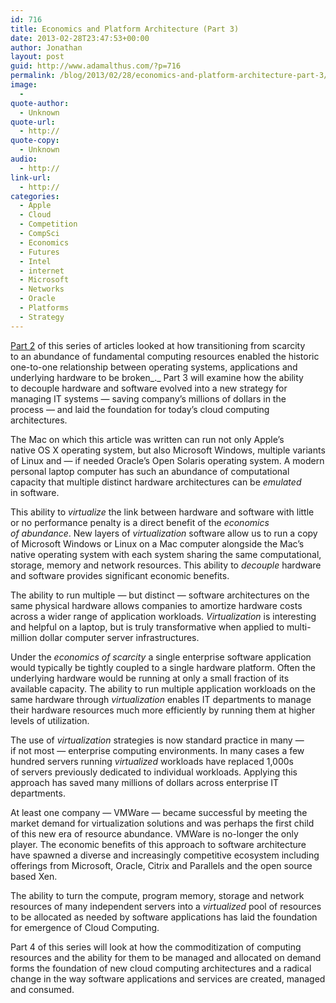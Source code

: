 ```yaml
---
id: 716
title: Economics and Platform Architecture (Part 3)
date: 2013-02-28T23:47:53+00:00
author: Jonathan
layout: post
guid: http://www.adamalthus.com/?p=716
permalink: /blog/2013/02/28/economics-and-platform-architecture-part-3/
image:
  - 
quote-author:
  - Unknown
quote-url:
  - http://
quote-copy:
  - Unknown
audio:
  - http://
link-url:
  - http://
categories:
  - Apple
  - Cloud
  - Competition
  - CompSci
  - Economics
  - Futures
  - Intel
  - internet
  - Microsoft
  - Networks
  - Oracle
  - Platforms
  - Strategy
---
```

<a href="http://www.adamalthus.com/blog/2013/02/27/economics-and-platform-architecture-ii/" target="_blank">Part 2</a> of&nbsp;this series of&nbsp;articles looked at&nbsp;how transitioning from scarcity to&nbsp;an&nbsp;abundance of&nbsp;fundamental computing resources enabled the historic one-to-one relationship between operating systems, applications and underlying hardware to&nbsp;be&nbsp;broken_._ Part 3 will examine how the ability to&nbsp;decouple hardware and software evolved into a&nbsp;new strategy for managing&nbsp;IT systems&nbsp;&mdash; saving company&rsquo;s millions of&nbsp;dollars in&nbsp;the process&nbsp;&mdash; and laid the foundation for today&rsquo;s cloud computing architectures.<!--more-->

The Mac on&nbsp;which this article was written can run not only Apple&rsquo;s native&nbsp;OS X&nbsp;operating system, but also Microsoft Windows, multiple variants of&nbsp;Linux and&nbsp;&mdash; if&nbsp;needed Oracle&rsquo;s Open Solaris operating system. A&nbsp;modern personal laptop computer has such an&nbsp;abundance of&nbsp;computational capacity that multiple distinct hardware architectures can be _emulated_ in&nbsp;software.

This ability to _virtualize_ the link between hardware and software with little or&nbsp;no&nbsp;performance penalty is&nbsp;a&nbsp;direct benefit of&nbsp;the _economics of&nbsp;abundance_. New layers of _virtualization_ software allow us&nbsp;to&nbsp;run a&nbsp;copy of&nbsp;Microsoft Windows or&nbsp;Linux on&nbsp;a&nbsp;Mac computer alongside the Mac&rsquo;s native operating system with each system sharing the same computational, storage, memory and network resources. This ability to _decouple_ hardware and software provides significant economic benefits.

The ability to&nbsp;run multiple&nbsp;&mdash; but distinct&nbsp;&mdash; software architectures on&nbsp;the same physical hardware allows companies to&nbsp;amortize hardware costs across a&nbsp;wider range of&nbsp;application workloads. _Virtualization_ is&nbsp;interesting and helpful on&nbsp;a&nbsp;laptop, but is&nbsp;truly transformative when applied to&nbsp;multi-million dollar computer server infrastructures.

Under the _economics_ _of&nbsp;scarcity_ a&nbsp;single enterprise software application would typically be&nbsp;tightly coupled to&nbsp;a&nbsp;single hardware platform. Often the underlying hardware would be&nbsp;running at&nbsp;only a&nbsp;small fraction of&nbsp;its available capacity. The ability to&nbsp;run multiple application workloads on&nbsp;the same hardware through _virtualization_ enables&nbsp;IT departments to&nbsp;manage their hardware resources much more efficiently by&nbsp;running them at&nbsp;higher levels of&nbsp;utilization.

The use of _virtualization_ strategies is&nbsp;now standard practice in&nbsp;many&nbsp;&mdash; if&nbsp;not most&nbsp;&mdash; enterprise computing environments. In&nbsp;many cases a&nbsp;few hundred servers running _virtualized_ workloads have replaced 1,000s of&nbsp;servers previously dedicated to&nbsp;individual workloads. Applying this approach has saved many millions of&nbsp;dollars across enterprise&nbsp;IT departments.

At&nbsp;least one company&nbsp;&mdash; VMWare&nbsp;&mdash; became successful by&nbsp;meeting the market demand for virtualization solutions and was perhaps the first child of&nbsp;this new era of&nbsp;resource abundance. VMWare is&nbsp;no-longer the only player. The economic benefits of&nbsp;this approach to&nbsp;software architecture have spawned a&nbsp;diverse and increasingly competitive ecosystem including offerings from Microsoft, Oracle, Citrix and Parallels and the open source based Xen.

The ability to&nbsp;turn the compute, program memory, storage and network resources of&nbsp;many independent servers into a _virtualized_ pool of&nbsp;resources to&nbsp;be&nbsp;allocated as&nbsp;needed by&nbsp;software applications has laid the foundation for emergence of&nbsp;Cloud Computing.

Part 4 of&nbsp;this series will look at&nbsp;how the commoditization of&nbsp;computing resources and the ability for them to&nbsp;be&nbsp;managed and allocated on&nbsp;demand forms the foundation of&nbsp;new cloud computing architectures and a&nbsp;radical change in&nbsp;the way software applications and services are created, managed and consumed.